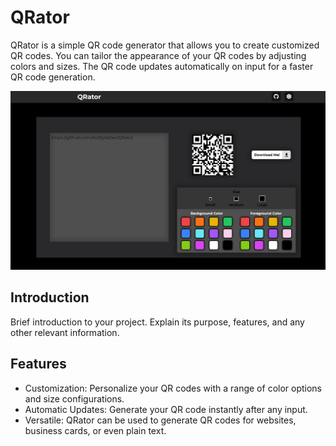# QRator

QRator is a simple QR code generator that allows you to create customized QR codes. You can tailor the appearance of your QR codes by adjusting colors and sizes. The QR code updates automatically on input for a faster QR code generation.

![QRator Screenshot](src/assets/images/screen.jpg)

## Introduction

Brief introduction to your project. Explain its purpose, features, and any other relevant information.

## Features

- Customization: Personalize your QR codes with a range of color options and size configurations.
- Automatic Updates: Generate your QR code instantly after any input.
- Versatile: QRator can be used to generate QR codes for websites, business cards, or even plain text.
